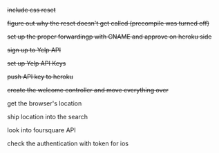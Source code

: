 ~~include css reset~~

~~figure out why the reset doesn't get called (precompile was turned off)~~

~~set up the proper forwardingp with CNAME and approve on heroku side~~

~~sign up to Yelp API~~

~~set up Yelp API Keys~~

~~push API key to heroku~~

~~create the welcome controller and move everything over~~

get the browser's location

ship location into the search

look into foursquare API

check the authentication with token for ios

